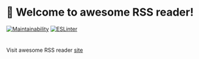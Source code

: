 # 🚀 Welcome to awesome RSS reader!

[![Maintainability](https://api.codeclimate.com/v1/badges/2c4bcb24164c30492734/maintainability)](https://codeclimate.com/github/FFire/frontend-project-lvl3/maintainability)
[![ESLinter](https://github.com/FFire/frontend-project-lvl3/actions/workflows/ESLinter.yml/badge.svg)](https://github.com/FFire/frontend-project-lvl3/actions/workflows/ESLinter.yml)
#
Visit awesome RSS reader [site](https://frontend-project-lvl3-ffire.vercel.app/)